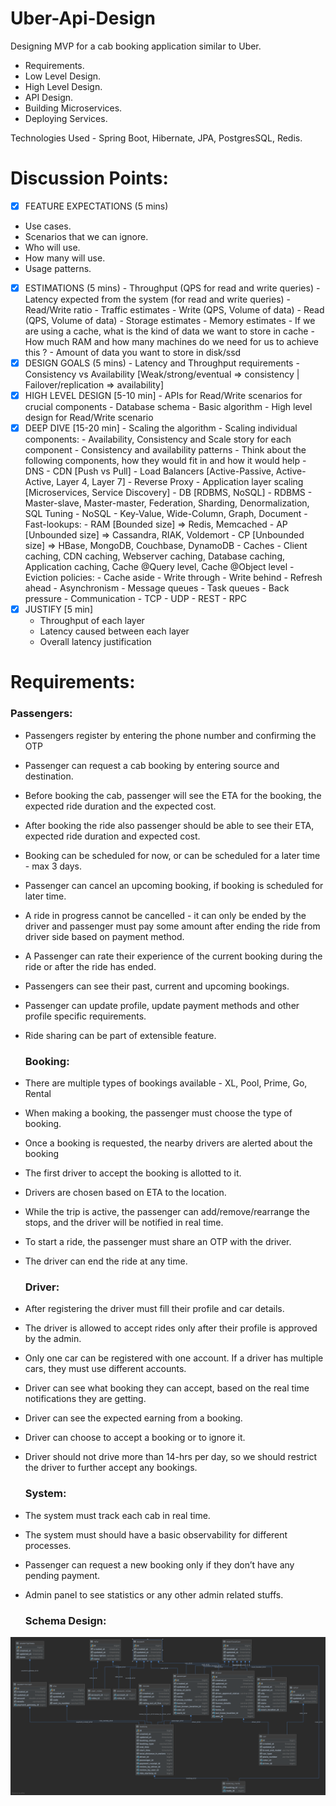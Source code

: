 # Uber-Api-Design
Designing MVP for a cab booking application similar to Uber.

* Requirements.
* Low Level Design.
* High Level Design.
* API Design.
* Building Microservices.
* Deploying Services.

Technologies Used - Spring Boot, Hibernate, JPA, PostgresSQL, Redis.

# Discussion Points:

- [x] FEATURE EXPECTATIONS (5 mins)
- Use cases.
- Scenarios that we can ignore.
- Who will use.
- How many will use.
- Usage patterns.
- [x] ESTIMATIONS (5 mins)
        - Throughput (QPS for read and write queries)
        - Latency expected from the system (for read and write queries)
        - Read/Write ratio
        - Traffic estimates
                - Write (QPS, Volume of data)
                - Read  (QPS, Volume of data)
        - Storage estimates
        - Memory estimates
                - If we are using a cache, what is the kind of data we want to store in cache
                - How much RAM and how many machines do we need for us to achieve this ?
                - Amount of data you want to store in disk/ssd
- [x] DESIGN GOALS (5 mins)
        - Latency and Throughput requirements
        - Consistency vs Availability  [Weak/strong/eventual => consistency | Failover/replication => availability]
- [x] HIGH LEVEL DESIGN [5-10 min]
        - APIs for Read/Write scenarios for crucial components
        - Database schema
        - Basic algorithm
        - High level design for Read/Write scenario
- [x] DEEP DIVE [15-20 min]
        - Scaling the algorithm
        - Scaling individual components: 
                - Availability, Consistency and Scale story for each component
                - Consistency and availability patterns
        - Think about the following components, how they would fit in and how it would help
                - DNS
                - CDN [Push vs Pull]
                - Load Balancers [Active-Passive, Active-Active, Layer 4, Layer 7]
                - Reverse Proxy
                - Application layer scaling [Microservices, Service Discovery]
                - DB [RDBMS, NoSQL]
                        - RDBMS 
                            - Master-slave, Master-master, Federation, Sharding, Denormalization, SQL Tuning
                        - NoSQL
                            - Key-Value, Wide-Column, Graph, Document
                                - Fast-lookups:
                                    - RAM  [Bounded size] => Redis, Memcached
                                    - AP [Unbounded size] => Cassandra, RIAK, Voldemort
                                    - CP [Unbounded size] => HBase, MongoDB, Couchbase, DynamoDB
                - Caches
                        - Client caching, CDN caching, Webserver caching, Database caching, Application caching, Cache @Query level, Cache @Object level
                        - Eviction policies:
                                - Cache aside
                                - Write through
                                - Write behind
                                - Refresh ahead
                - Asynchronism
                        - Message queues
                        - Task queues
                        - Back pressure
                - Communication
                        - TCP
                        - UDP
                        - REST
                        - RPC
- [x] JUSTIFY [5 min]
	- Throughput of each layer
	- Latency caused between each layer
	- Overall latency justification

# Requirements:

  ### Passengers: 

* Passengers register by entering the phone number and confirming the OTP
* Passenger can request a cab booking by entering source and destination.
* Before booking the cab, passenger will see the ETA for the booking, the expected ride duration and the expected cost.
* After booking the ride also passenger should be able to see their ETA, expected ride duration and expected cost.
* Booking can be scheduled for now, or can be scheduled for a later time - max 3 days.
* Passenger can cancel an upcoming booking, if booking is scheduled for later time.
* A ride in progress cannot be cancelled - it can only be ended by the driver and passenger must pay some amount after ending the ride from driver side based on payment method.
* A Passenger can rate their experience of the current booking during the ride or after the ride has ended.
* Passengers can see their past, current and upcoming bookings.
* Passenger can update profile, update payment methods and other profile specific requirements.
* Ride sharing can be part of extensible feature.

  ### Booking:

* There are multiple types of bookings available - XL, Pool, Prime, Go, Rental
* When making a booking, the passenger must choose the type of booking.
* Once a booking is requested, the nearby drivers are alerted about the booking 
* The first driver to accept the booking is allotted to it.
* Drivers are chosen based on ETA to the location.
* While the trip is active, the passenger can add/remove/rearrange the stops, and the driver will be notified in real time.
* To start a ride, the passenger must share an OTP with the driver.
* The driver can end the ride at any time.

  ### Driver:
* After registering the driver must fill their profile and car details.
* The driver is allowed to accept rides only after their profile is approved by the admin.
* Only one car can be registered with one account. If a driver has multiple cars, they must use different accounts.
* Driver can see what booking they can accept, based on the real time notifications they are getting.
* Driver can see the expected earning from a booking.
* Driver can choose to accept a booking or to ignore it.
* Driver should not drive more than 14-hrs per day, so we should restrict the driver to further accept any bookings.

  ### System:
* The system must track each cab in real time.
* The system must should have a basic observability for different processes.
* Passenger can request a new booking only if they don’t have any pending payment.
* Admin panel to see statistics or any other admin related stuffs.


  ### Schema Design:

![](./uber_uml.png)



